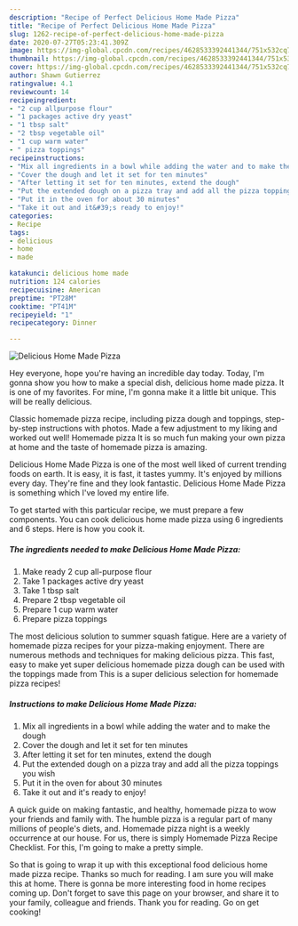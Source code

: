 ```yaml
---
description: "Recipe of Perfect Delicious Home Made Pizza"
title: "Recipe of Perfect Delicious Home Made Pizza"
slug: 1262-recipe-of-perfect-delicious-home-made-pizza
date: 2020-07-27T05:23:41.309Z
image: https://img-global.cpcdn.com/recipes/4628533392441344/751x532cq70/delicious-home-made-pizza-recipe-main-photo.jpg
thumbnail: https://img-global.cpcdn.com/recipes/4628533392441344/751x532cq70/delicious-home-made-pizza-recipe-main-photo.jpg
cover: https://img-global.cpcdn.com/recipes/4628533392441344/751x532cq70/delicious-home-made-pizza-recipe-main-photo.jpg
author: Shawn Gutierrez
ratingvalue: 4.1
reviewcount: 14
recipeingredient:
- "2 cup allpurpose flour"
- "1 packages active dry yeast"
- "1 tbsp salt"
- "2 tbsp vegetable oil"
- "1 cup warm water"
- " pizza toppings"
recipeinstructions:
- "Mix all ingredients in a bowl while adding the water and to make the dough"
- "Cover the dough and let it set for ten minutes"
- "After letting it set for ten minutes, extend the dough"
- "Put the extended dough on a pizza tray and add all the pizza toppings you wish"
- "Put it in the oven for about 30 minutes"
- "Take it out and it&#39;s ready to enjoy!"
categories:
- Recipe
tags:
- delicious
- home
- made

katakunci: delicious home made 
nutrition: 124 calories
recipecuisine: American
preptime: "PT28M"
cooktime: "PT41M"
recipeyield: "1"
recipecategory: Dinner

---
```



![Delicious Home Made Pizza](https://img-global.cpcdn.com/recipes/4628533392441344/751x532cq70/delicious-home-made-pizza-recipe-main-photo.jpg)

Hey everyone, hope you're having an incredible day today. Today, I'm gonna show you how to make a special dish, delicious home made pizza. It is one of my favorites. For mine, I'm gonna make it a little bit unique. This will be really delicious.

Classic homemade pizza recipe, including pizza dough and toppings, step-by-step instructions with photos. Made a few adjustment to my liking and worked out well! Homemade pizza It is so much fun making your own pizza at home and the taste of homemade pizza is amazing.

Delicious Home Made Pizza is one of the most well liked of current trending foods on earth. It is easy, it is fast, it tastes yummy. It's enjoyed by millions every day. They're fine and they look fantastic. Delicious Home Made Pizza is something which I've loved my entire life.


To get started with this particular recipe, we must prepare a few components. You can cook delicious home made pizza using 6 ingredients and 6 steps. Here is how you cook it.

<!--inarticleads1-->

##### The ingredients needed to make Delicious Home Made Pizza:

1. Make ready 2 cup all-purpose flour
1. Take 1 packages active dry yeast
1. Take 1 tbsp salt
1. Prepare 2 tbsp vegetable oil
1. Prepare 1 cup warm water
1. Prepare  pizza toppings


The most delicious solution to summer squash fatigue. Here are a variety of homemade pizza recipes for your pizza-making enjoyment. There are numerous methods and techniques for making delicious pizza. This fast, easy to make yet super delicious homemade pizza dough can be used with the toppings made from This is a super delicious selection for homemade pizza recipes! 

<!--inarticleads2-->

##### Instructions to make Delicious Home Made Pizza:

1. Mix all ingredients in a bowl while adding the water and to make the dough
1. Cover the dough and let it set for ten minutes
1. After letting it set for ten minutes, extend the dough
1. Put the extended dough on a pizza tray and add all the pizza toppings you wish
1. Put it in the oven for about 30 minutes
1. Take it out and it&#39;s ready to enjoy!


A quick guide on making fantastic, and healthy, homemade pizza to wow your friends and family with. The humble pizza is a regular part of many millions of people&#39;s diets, and. Homemade pizza night is a weekly occurrence at our house. For us, there is simply Homemade Pizza Recipe Checklist. For this, I&#39;m going to make a pretty simple. 

So that is going to wrap it up with this exceptional food delicious home made pizza recipe. Thanks so much for reading. I am sure you will make this at home. There is gonna be more interesting food in home recipes coming up. Don't forget to save this page on your browser, and share it to your family, colleague and friends. Thank you for reading. Go on get cooking!
